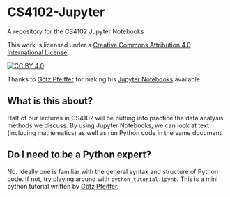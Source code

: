 # CS4102-Jupyter
A repository for the CS4102 Jupyter Notebooks 

This work is licensed under a [Creative Commons Attribution 4.0 International License][cc-by].

[![CC BY 4.0][cc-by-image]][cc-by]

[cc-by]: http://creativecommons.org/licenses/by/4.0/
[cc-by-image]: https://i.creativecommons.org/l/by/4.0/88x31.png
[cc-by-shield]: https://img.shields.io/badge/License-CC%20BY%204.0-lightgrey.svg

Thanks to [Götz Pfeiffer](https://www.universityofgalway.ie/our-research/people/mathematical-statistical-sciences/goetzpfeiffer/) for making his [Jupyter Notebooks](https://github.com/gpfeiffer/cs4102) available.

## What is this about? 

Half of our lectures in CS4102 will be putting into practice the data analysis methods we discuss. By using Jupyter Notebooks, we can look at text (including mathematics) as well as run Python code in the same document. 

## Do I need to be a Python expert? 

No. Ideally one is familiar with the general syntax and structure of Python code. If not, try playing around with `python_tutorial.ipynb`. This is a mini python tutorial written by [Götz Pfeiffer](https://www.universityofgalway.ie/our-research/people/mathematical-statistical-sciences/goetzpfeiffer/). 